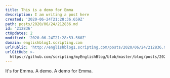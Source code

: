 ```yaml
---
title: This is a demo for Emma
description: I am writing a post here
created: '2020-06-24T21:28:36.659Z'
path: posts/2020/06/24/212836.md
id: '212836'
ctUpdates: 2
modified: '2020-06-24T21:28:53.560Z'
domain: englishblog1.scripting.com
urlPublic: 'http://englishblog1.scripting.com/posts/2020/06/24/212836.md'
urlGitHub: >-
  https://github.com/scripting/myEnglishBlog/blob/master/blog/posts/2020/06/24/212836.md
---
```

It's for Emma. A demo. A demo for Emma.